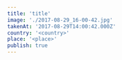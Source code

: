 ```yaml
---
title: 'title'
image: './2017-08-29_16-00-42.jpg'
takenAt: '2017-08-29T14:00:42.000Z'
country: '<country>'
place: '<place>'
publish: true
---
```

